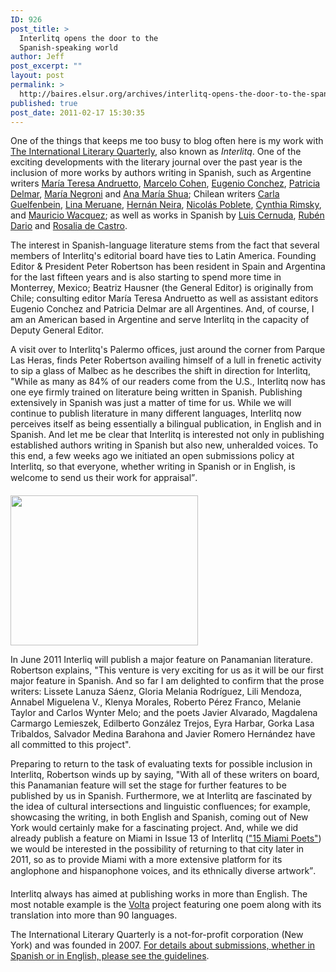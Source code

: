 ```yaml
---
ID: 926
post_title: >
  Interlitq opens the door to the
  Spanish-speaking world
author: Jeff
post_excerpt: ""
layout: post
permalink: >
  http://baires.elsur.org/archives/interlitq-opens-the-door-to-the-spanish-speaking-world/
published: true
post_date: 2011-02-17 15:30:35
---
```

One of the things that keeps me too busy to blog often here is my work with <a href="http://interlitq.org/">The International Literary Quarterly</a>, also known as <em>Interlitq</em>. One of the exciting developments with the literary journal over the past year is the inclusion of more works by authors writing in Spanish, such as Argentine writers <a href="http://www.interlitq.org/staff/maria_andruetto/bio.php">María Teresa Andruetto</a>, <a href="http://interlitq.org/issue13-2/marcelo-cohen/bio.php">Marcelo Cohen</a>, <a href="http://interlitq.org/issue13-2/eugenio-conchez/bio.php">Eugenio Conchez</a>, <a href="http://interlitq.org/issue10/patricia_delmar/bio.php">Patricia Delmar</a>, <a href="http://interlitq.org/issue13-2/maria-negroni/bio.php">María Negroni</a> and <a href="http://interlitq.org/issue12/ana-maria-shua/bio.php">Ana María Shua</a>; Chilean writers <a href="http://interlitq.org/issue12/carla-guelfenbein/bio.php">Carla Guelfenbein</a>, <a href="http://interlitq.org/issue10/lina_meruane/bio.php">Lina Meruane</a>, <a href="http://interlitq.org/issue12/hernan-neira/bio.php">Hernán Neira</a>, <a href="http://interlitq.org/issue12/nicolas-poblete/bio.php">Nicolás Poblete</a>, <a href="http://interlitq.org/issue13-2/cynthia-rimsky/bio.php">Cynthia Rimsky</a>, and <a href="http://interlitq.org/issue12/mauricio-wacquez/bio.php">Mauricio Wacquez</a>; as well as works in Spanish by <a href="http://interlitq.org/issue11/luis-cernuda/bio.php">Luis
Cernuda</a>, <a href="http://interlitq.org/issue12/ruben-dario/bio.php">Rubén Dario</a> and <a href="http://interlitq.org/issue12/rosalia-de-castro/bio.php">Rosalia de Castro</a>.

The interest in Spanish-language literature stems from the fact that several members of Interlitq's editorial board have ties to Latin America. Founding Editor & President Peter Robertson has been resident in Spain and Argentina for the last fifteen years and is also starting to spend more time in Monterrey, Mexico; Beatriz Hausner (the General Editor) is originally from Chile; consulting editor María Teresa Andruetto  as well as assistant editors Eugenio Conchez and Patricia Delmar are  all Argentines. And, of course, I am an American based in Argentine and serve Interlitq in the capacity of Deputy General Editor. 

A visit over to Interlitq's Palermo offices, just around the corner from Parque Las Heras, finds Peter Robertson availing himself of a lull in frenetic activity to sip a glass of Malbec as he describes the shift in direction for Interlitq, "While as many as 84% of our readers come from the U.S., Interlitq now has one eye firmly trained on literature being written in Spanish. Publishing extensively in Spanish was just a matter of time for us. While we will continue to publish literature in many different languages, Interlitq now perceives itself as being essentially a bilingual publication, in English and in Spanish. And let me be clear that Interlitq is interested not only in publishing established authors writing in Spanish but also new, unheralded voices. To this end, a few weeks ago we initiated an open submissions policy at Interlitq, so that everyone, whether writing in Spanish or in English, is welcome to send us their work for appraisal&#8221;.

<img src="http://baires.elsur.org/wp-content/uploads/2011/02/peter.jpg" alt="" title="Peter Robertson" width="300" height="240" class="aligncenter size-full wp-image-928" />

In June 2011 Interliq will publish a major feature on Panamanian literature. Robertson explains, "This venture is very exciting for us as it will be our first major feature in Spanish. And so far I am delighted to confirm that the prose writers: Lissete Lanuza Sáenz, Gloria Melania Rodríguez, Lili Mendoza, Annabel Miguelena V., Klenya Morales, Roberto Pérez Franco, Melanie Taylor and Carlos Wynter Melo; and the poets Javier Alvarado, Magdalena Carmargo Lemieszek, Edilberto González Trejos, Eyra Harbar, Gorka Lasa Tribaldos, Salvador Medina Barahona and Javier Romero Hernández have all committed to this project".


Preparing to return to the task of evaluating texts for possible inclusion in Interlitq, Robertson winds up by saying, "With all of these writers on board, this Panamanian feature will set the stage for further features to be published by us in Spanish.  Furthermore, we at Interlitq are fascinated by the idea of cultural intersections and linguistic confluences; for example, showcasing the writing, in both English and Spanish, coming out of New York would certainly make for a fascinating project. And, while we did already publish a feature on Miami in Issue 13 of Interlitq (<a href="http://www.interlitq.org/issue13/index_issue13.php">"15 Miami Poets"</a>) we would be interested in the possibility of returning to that city later in 2011, so as to provide Miami with a more extensive platform for its anglophone and hispanophone voices, and its ethnically diverse artwork&#8221;.

Interlitq always has aimed at publishing works in more than English. The most notable example is the <a href="http://interlitq.org/issue9/volta/job.php">Volta</a> project featuring one poem along with its translation into more than 90 languages.

The International Literary Quarterly is a not-for-profit corporation (New York) and was founded in 2007. <a href="http://interlitq.org/contact_us.php">For details about submissions, whether in Spanish or in English, please see the guidelines</a>.